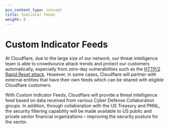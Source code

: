 ```yaml
---
pcx_content_type: concept
title: Indicator Feeds
weight: 8
---
```


# Custom Indicator Feeds

At Cloudflare, due to the large size of our network, our threat intelligence team is able to crowdsource attack trends and protect our customers automatically, especially from zero-day vulnerabilities such as the [HTTP/2 Rapid Reset attack](https://blog.cloudflare.com/technical-breakdown-http2-rapid-reset-ddos-attack/). However, in some cases, Cloudflare will partner with external entities that have their own feeds which can be shared with eligible Cloudflare customers. 

With Custom Indicator Feeds, Cloudflare will provide a threat intelligence feed based on data received from various Cyber Defense Collaboration groups. In addition, through collaboration with the US Treasury and PNNL, the security filtering capability will be made available to US public and private sector financial organizations – improving the security posture for the sector.

